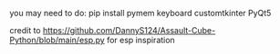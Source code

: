 you may need to do: pip install pymem keyboard customtkinter PyQt5

credit to https://github.com/DannyS124/Assault-Cube-Python/blob/main/esp.py for esp inspiration
